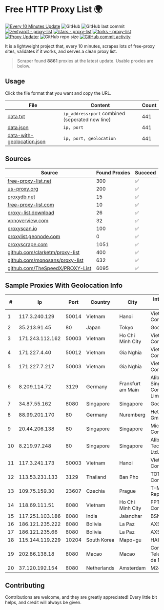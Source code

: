 
# Free HTTP Proxy List 🌍

[![Every 10 Minutes Update](https://github.com/mertguvencli/http-proxy-list/actions/workflows/main.yml/badge.svg?branch=main)](https://github.com/mertguvencli/http-proxy-list/actions/workflows/main.yml)
![GitHub](https://img.shields.io/github/license/mertguvencli/http-proxy-list)
![GitHub last commit](https://img.shields.io/github/last-commit/mertguvencli/http-proxy-list)
[![zevtyardt - proxy-list](https://img.shields.io/static/v1?label=zevtyardt&message=proxy-list&color=blue&logo=github)](https://github.com/zevtyardt/proxy-list "Go to GitHub repo")
[![stars - proxy-list](https://img.shields.io/github/stars/zevtyardt/proxy-list?style=social)](https://github.com/zevtyardt/proxy-list)
[![forks - proxy-list](https://img.shields.io/github/forks/zevtyardt/proxy-list?style=social)](https://github.com/zevtyardt/proxy-list)
[![Proxy Updater](https://github.com/zevtyardt/proxy-list/workflows/Proxy%20Updater/badge.svg)](https://github.com/zevtyardt/proxy-list/actions?query=workflow:"Proxy+Updater")
![GitHub repo size](https://img.shields.io/github/repo-size/zevtyardt/proxy-list)
[![GitHub commit activity](https://img.shields.io/github/commit-activity/m/zevtyardt/proxy-list?logo=commits)](https://github.com/zevtyardt/proxy-list/commits/main)

It is a lightweight project that, every 10 minutes, scrapes lots of free-proxy sites, validates if it works, and serves a clean proxy list.

> Scraper found **8861** proxies at the latest update. Usable proxies are below.

## Usage

Click the file format that you want and copy the URL.

|File|Content|Count|
|----|-------|-----|
|[data.txt](https://raw.githubusercontent.com/mertguvencli/http-proxy-list/main/proxy-list/data.txt)|`ip_address:port` combined (seperated new line)|441|
|[data.json](https://raw.githubusercontent.com/mertguvencli/http-proxy-list/main/proxy-list/data.json)|`ip, port`|441|
|[data-with-geolocation.json](https://raw.githubusercontent.com/mertguvencli/http-proxy-list/main/proxy-list/data-with-geolocation.json)|`ip, port, geolocation`|441|

## Sources

|Source|Found Proxies|Succeed|
|------|-------------|-------|
|[free-proxy-list.net](https://free-proxy-list.net)|300|✅|
|[us-proxy.org](https://www.us-proxy.org)|200|✅|
|[proxydb.net](http://proxydb.net)|15|✅|
|[free-proxy-list.com](https://free-proxy-list.com/?page=&port=&type%5B%5D=http&type%5B%5D=https&up_time=0&search=Search)|10|✅|
|[proxy-list.download](https://www.proxy-list.download/HTTP)|26|✅|
|[vpnoverview.com](https://vpnoverview.com/privacy/anonymous-browsing/free-proxy-servers)|32|✅|
|[proxyscan.io](https://www.proxyscan.io)|100|✅|
|[proxylist.geonode.com](https://proxylist.geonode.com/api/proxy-list?limit=300&page=1&sort_by=lastChecked&sort_type=desc&protocols=http,https)|0|✅|
|[proxyscrape.com](https://api.proxyscrape.com/v2/?request=displayproxies&protocol=http&timeout=10000&country=all&ssl=all&anonymity=all)|1051|✅|
|[github.com/clarketm/proxy-list](https://raw.githubusercontent.com/clarketm/proxy-list/master/proxy-list-raw.txt)|400|✅|
|[github.com/monosans/proxy-list](https://raw.githubusercontent.com/monosans/proxy-list/main/proxies/http.txt)|632|✅|
|[github.com/TheSpeedX/PROXY-List](https://raw.githubusercontent.com/TheSpeedX/PROXY-List/master/http.txt)|6095|✅|


## Sample Proxies With Geolocation Info

|#|Ip|Port|Country|City|Internet Service Provider|
|-|--|----|-------|----|-------------------------|
|1|117.3.240.129|50014|Vietnam|Hanoi|Viettel Corporation|
|2|35.213.91.45|80|Japan|Tokyo|Google LLC|
|3|171.243.112.162|50003|Vietnam|Ho Chi Minh City|Viettel Corporation|
|4|171.227.4.40|50012|Vietnam|Gia Nghia|Viettel Corporation|
|5|171.227.7.217|50003|Vietnam|Gia Nghia|Viettel Corporation|
|6|8.209.114.72|3129|Germany|Frankfurt am Main|Alibaba.com Singapore E-Commerce Private Limited|
|7|34.87.55.162|8080|Singapore|Singapore|Google LLC|
|8|88.99.201.170|80|Germany|Nuremberg|Hetzner Online GmbH|
|9|20.44.206.138|80|Singapore|Singapore|Microsoft Corporation|
|10|8.219.97.248|80|Singapore|Singapore|Alibaba (US) Technology Co., Ltd.|
|11|117.3.241.173|50003|Vietnam|Hanoi|Viettel Corporation|
|12|113.53.231.133|3129|Thailand|Ban Pho|TOT Public Company Limited|
|13|109.75.159.30|23607|Czechia|Prague|T-Mobile Czech Republic|
|14|118.69.111.51|8080|Vietnam|Ho Chi Minh City|FPT Telecom Company|
|15|117.251.103.186|8080|India|Jalandhar|BSNL Internet|
|16|186.121.235.222|8080|Bolivia|La Paz|AXS Bolivia S. A.|
|17|186.121.235.66|8080|Bolivia|La Paz|AXS Bolivia S. A.|
|18|115.144.119.229|10204|South Korea|Mapo-gu|HAIonNet|
|19|202.86.138.18|8080|Macao|Macao|Companhia de Telecomunicacoes de Macau|
|20|37.120.192.154|8080|Netherlands|Amsterdam|M247 Europe SRL|



## Contributing

Contributions are welcome, and they are greatly appreciated! Every
little bit helps, and credit will always be given.

